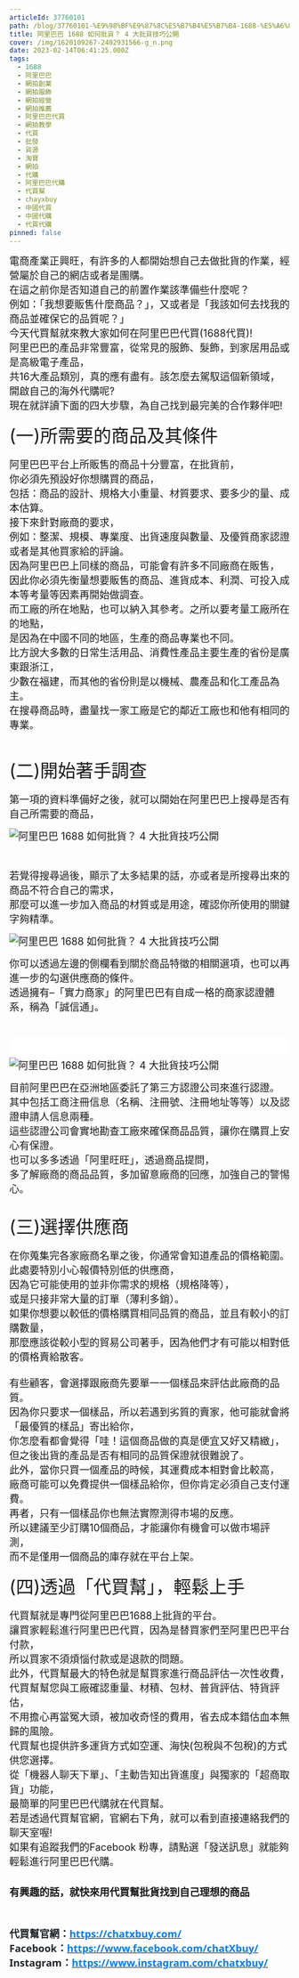 ```yaml
---
articleId: 37760101
path: /blog/37760101-%E9%98%BF%E9%87%8C%E5%B7%B4%E5%B7%B4-1688-%E5%A6%82%E4%BD%95%E6%89%B9%E8%B2%A8%EF%BC%9F-4-%E5%A4%A7%E6%89%B9%E8%B2%A8%E6%8A%80%E5%B7%A7%E5%85%AC%E9%96%8B
title: 阿里巴巴 1688 如何批貨？ 4 大批貨技巧公開
cover: /img/1620109267-2402931566-g_n.png
date: 2023-02-14T06:41:25.000Z
tags:
  - 1688
  - 阿里巴巴
  - 網拍創業
  - 網拍服飾
  - 網拍經營
  - 網拍推薦
  - 阿里巴巴代買
  - 網拍教學
  - 代買
  - 批發
  - 貨源
  - 淘寶
  - 網拍
  - 代購
  - 阿里巴巴代購
  - 代買幫
  - chayxbuy
  - 中國代買
  - 中國代購
  - 代買代購
pinned: false
---
```

  <p><span style="font-size:18px">電商產業正興旺，有許多的人都開始想自己去做批貨的作業，經營屬於自己的網店或者是團購。<br>
在這之前你是否知道自己的前置作業該準備些什麼呢？<br>
例如：「我想要販售什麼商品？」，又或者是「我該如何去找我的商品並確保它的品質呢？」<br>
今天代買幫就來教大家如何在阿里巴巴代買(1688代買)!<br>
阿里巴巴的產品非常豐富，從常見的服飾、髮飾，到家居用品或是高級電子產品，<br>
共16大產品類別，真的應有盡有。該怎麼去駕馭這個新領域，開啟自己的海外代購呢?<br>
現在就詳讀下面的四大步驟，為自己找到最完美的合作夥伴吧!</span><br>
<br>
<span style="font-size:32px">(一)所需要的商品及其條件</span><br>
<br>
<span style="font-size:18px">阿里巴巴平台上所販售的商品十分豐富，在批貨前，<br>
你必須先預設好你想購買的商品，<br>
包括：商品的設計、規格大小重量、材質要求、要多少的量、成本估算。<br>
接下來針對廠商的要求，<br>
例如：整潔、規模、專業度、出貨速度與數量、及優質商家認證或者是其他買家給的評論。<br>
因為阿里巴巴上同樣的商品，可能會有許多不同廠商在販售，<br>
因此你必須先衡量想要販售的商品、進貨成本、利潤、可投入成本等考量等因素再開始做調查。<br>
而工廠的所在地點，也可以納入其參考。之所以要考量工廠所在的地點，<br>
是因為在中國不同的地區，生產的商品專業也不同。<br>
比方說大多數的日常生活用品、消費性產品主要生產的省份是廣東跟浙江，<br>
少數在福建，而其他的省份則是以機械、農產品和化工產品為主。<br>
在搜尋商品時，盡量找一家工廠是它的鄰近工廠也和他有相同的專業。</span></p>

<p>&nbsp;</p>

<p><span style="font-size:32px">(二)開始著手調查</span><br>
<br>
<span style="font-size:18px">第一項的資料準備好之後，就可以開始在阿里巴巴上搜尋是否有自己所需要的商品，</span></p>

<p><span style="font-size:18px"><img alt="阿里巴巴 1688 如何批貨？ 4 大批貨技巧公開" src="/img/1620109267-2402931566-g_n.png" title="阿里巴巴 1688 如何批貨？ 4 大批貨技巧公開"></span></p>

<p>&nbsp;</p>

<p><span style="font-size:18px">若覺得搜尋過後，顯示了太多結果的話，亦或者是所搜尋出來的商品不符合自己的需求，<br>
那麼可以進一步加入商品的材質或是用途，確認你所使用的關鍵字夠精準。</span></p>

<p><span style="font-size:18px"><img alt="阿里巴巴 1688 如何批貨？ 4 大批貨技巧公開" src="/img/1620109277-3602252747-g_n.png" title="阿里巴巴 1688 如何批貨？ 4 大批貨技巧公開"></span></p>

<p data-selectable-paragraph=""><span style="font-size:18px">你可以透過左邊的側欄看到關於商品特徵的相關選項，也可以再進一步的勾選供應商的條件。<br>
透過擁有–「實力商家」的阿里巴巴有自成一格的商家認證體系，稱為「誠信通」。</span></p>

<p class="hb hc fr hd b he ir hf hg hh is hi hj hk it hl hm hn iu ho hp hq iv hr hs hu dh ea" data-selectable-paragraph="" style="box-sizing: inherit; margin: 2em 0px -0.46em; font-weight: 400; word-break: break-word; color: rgb(41, 41, 41); font-style: normal; line-height: 32px; letter-spacing: -0.003em; font-family: charter, Georgia, Cambria, &quot;Times New Roman&quot;, Times, serif; font-size: 21px; font-variant-ligatures: normal; font-variant-caps: normal; orphans: 2; text-align: start; text-indent: 0px; text-transform: none; white-space: normal; widows: 2; word-spacing: 0px; -webkit-text-stroke-width: 0px; background-color: rgb(255, 255, 255); text-decoration-thickness: initial; text-decoration-style: initial; text-decoration-color: initial;">&nbsp;</p>

<p><span style="font-size:18px"><img alt="阿里巴巴 1688 如何批貨？ 4 大批貨技巧公開" src="/img/1620109272-4021294776-g.png" title="阿里巴巴 1688 如何批貨？ 4 大批貨技巧公開"></span></p>

<p data-selectable-paragraph=""><span style="font-size:18px">目前阿里巴巴在亞洲地區委託了第三方認證公司來進行認證。<br>
其中包括工商注冊信息（名稱、注冊號、注冊地址等等）以及認證申請人信息兩種。<br>
這些認證公司會實地勘查工廠來確保商品品質，讓你在購買上安心有保證。<br>
也可以多多透過「阿里旺旺」，透過商品提問，<br>
多了解廠商的商品品質，多加留意廠商的回應，加強自己的警惕心。</span><br>
&nbsp;</p>

<p data-selectable-paragraph="" id="7854"><span style="font-size:32px">(三)選擇供應商</span><br>
<br>
<span style="font-size:18px">在你蒐集完各家廠商名單之後，你通常會知道產品的價格範圍。<br>
此處要特別小心報價特別低的供應商，<br>
因為它可能使用的並非你需求的規格（規格降等），<br>
或是只接非常大量的訂單（薄利多銷）。<br>
如果你想要以較低的價格購買相同品質的商品，並且有較小的訂購數量，<br>
那麼應該從較小型的貿易公司著手，因為他們才有可能以相對低的價格賣給散客。<br>
<br>
有些顧客，會選擇跟廠商先要單一一個樣品來評估此廠商的品質。<br>
因為你只要求一個樣品，所以若遇到劣質的賣家，他可能就會將「最優質的樣品」寄出給你，<br>
你怎麼看都會覺得「哇！這個商品做的真是便宜又好又精緻」，<br>
但之後出貨的產品是否有相同的品質保證就很難說了。<br>
此外，當你只買一個產品的時候，其運費成本相對會比較高，<br>
廠商可能可以免費提供一個樣品給你，但你肯定必須自己支付運費。<br>
再者，只有一個樣品你也無法實際測得市場的反應。<br>
所以建議至少訂購10個商品，才能讓你有機會可以做市場評測，<br>
而不是僅用一個商品的庫存就在平台上架。</span><br>
<br>
<span style="font-size:32px">(四)透過「代買幫」，輕鬆上手</span><br>
<br>
<span style="font-size:18px">代買幫就是專門從阿里巴巴1688上批貨的平台。<br>
讓買家輕鬆進行阿里巴巴代買，因為是替買家們至阿里巴巴平台付款，<br>
所以買家不須煩惱付款或是退款的問題。<br>
此外，代買幫最大的特色就是幫買家進行商品評估一次性收費，<br>
代買幫幫您與工廠確認重量、材積、包材、普貨評估、特貨評估，<br>
不用擔心再當冤大頭，被加收奇怪的費用，省去成本錯估血本無歸的風險。<br>
代買幫也提供許多運貨方式如空運、海快(包稅與不包稅)的方式供您選擇。<br>
從「機器人聊天下單」、「主動告知出貨進度」與獨家的「超商取貨」功能，<br>
最簡單的阿里巴巴代購就在代買幫。<br>
若是透過代買幫官網，官網右下角，就可以看到直接連絡我們的聊天室喔!<br>
如果有追蹤我們的Facebook 粉專，請點選「發送訊息」就能夠輕鬆進行阿里巴巴代購。</span></p>

<h2 data-selectable-paragraph=""><span style="font-size:18px">有興趣的話，就快來用代買幫批貨找到自己理想的商品</span></h2>

<p>&nbsp;</p>

<p><span style="font-size:18px"><strong><span style="background:white"><span style="color:#212529"><span style="font-family:新細明體,serif">代買幫官網：</span></span></span></strong><strong><span style="background:white"><span style="color:#007BFF"><span style="font-family:segoe ui,sans-serif"><a data-href="https://chatxbuy.weebly.com/" href="https://chatxbuy.weebly.com/" style="box-sizing:border-box;font-variant-ligatures:normal;font-variant-caps:normal;orphans:2;widows:2;-webkit-text-stroke-width:0px;word-spacing:0px;"><span style="text-decoration:none; text-underline:none"><span style="color:#007BFF">https://chatxbuy.com/</span></span></a></span></span></span></strong><br>
<span style="color:#212529"><span style="font-family:segoe ui,sans-serif"><strong style="-webkit-text-stroke-width:0px; box-sizing:border-box; font-variant-caps:normal; font-variant-ligatures:normal; orphans:2; text-decoration-style:initial; text-decoration-thickness:initial; widows:2; word-spacing:0px"><span style="background:white"><span style="font-family:segoe ui,sans-serif">Facebook</span></span></strong></span></span><strong><span style="background:white"><span style="color:#212529"><span style="font-family:新細明體,serif">：</span></span></span></strong><a data-href="https://www.facebook.com/chatXbuy/" href="https://www.facebook.com/chatXbuy/" style="box-sizing:border-box;font-variant-ligatures:normal;font-variant-caps:normal;orphans:2;widows:2;-webkit-text-stroke-width:0px;word-spacing:0px;" target="_blank"><strong style="box-sizing:border-box"><span style="background:white; text-decoration:none; text-underline:none"><span style="color:#007BFF"><span style="font-family:segoe ui,sans-serif">https://www.facebook.com/chatXbuy/</span></span></span></strong></a><br style="box-sizing:border-box;font-variant-ligatures:normal;font-variant-caps:normal;orphans:2;widows:2;-webkit-text-stroke-width:0px;text-decoration-thickness:initial;text-decoration-style:initial;word-spacing:0px;">
<span style="color:#212529"><span style="font-family:segoe ui,sans-serif"><strong style="-webkit-text-stroke-width:0px; box-sizing:border-box; font-variant-caps:normal; font-variant-ligatures:normal; orphans:2; text-decoration-style:initial; text-decoration-thickness:initial; widows:2; word-spacing:0px"><span style="background:white"><span style="font-family:segoe ui,sans-serif">Instagram</span></span></strong></span></span><strong><span style="background:white"><span style="color:#212529"><span style="font-family:新細明體,serif">：</span></span></span></strong><a data-href="https://www.instagram.com/chatxbuy/" href="https://www.instagram.com/chatxbuy/" style="box-sizing:border-box;font-variant-ligatures:normal;font-variant-caps:normal;orphans:2;widows:2;-webkit-text-stroke-width:0px;word-spacing:0px;" target="_blank"><strong style="box-sizing:border-box"><span style="background:white; text-decoration:none; text-underline:none"><span style="color:#007BFF"><span style="font-family:segoe ui,sans-serif">https://www.instagram.com/chatxbuy/</span></span></span></strong></a></span></p>

<p>&nbsp;</p>

  